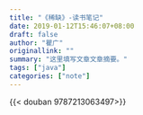 ```yaml
---
title: "《稀缺》-读书笔记"
date: 2019-01-12T15:46:07+08:00
draft: false
author: "瞿广"
originallink: ""
summary: "这里填写文章文章摘要。"
tags: ["java"]
categories: ["note"]
---
```


{{< douban 9787213063497>}}



<!--more-->